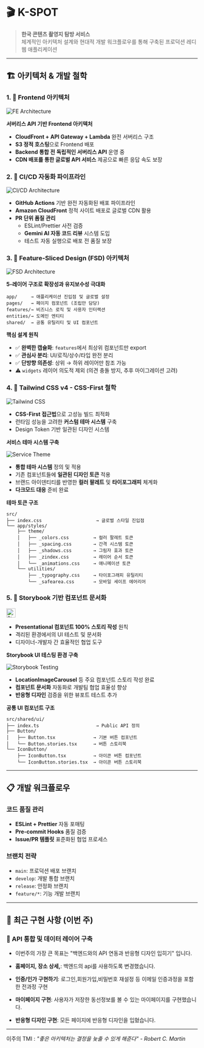 # 🎬 K-SPOT

> **한국 콘텐츠 촬영지 탐방 서비스**  
> 체계적인 아키텍처 설계와 현대적 개발 워크플로우를 통해 구축된 프로덕션 레디 웹 애플리케이션

---

## 🏗️ 아키텍처 & 개발 철학

### 1. 🎯 Frontend 아키텍처

![FE Architecture](./public/FE-api2.png)

**서버리스 API 기반 Frontend 아키텍처**

- **CloudFront + API Gateway + Lambda** 완전 서버리스 구조
- **S3 정적 호스팅**으로 Frontend 배포
- **Backend 통합 전 독립적인 서버리스 API** 운영 중
- **CDN 배포를 통한 글로벌 API 서비스** 제공으로 빠른 응답 속도 보장

### 2. 🚀 CI/CD 자동화 파이프라인

![CI/CD Architecture](./public/1-CI-CD.png)

- **GitHub Actions** 기반 완전 자동화된 배포 파이프라인
- **Amazon CloudFront** 정적 사이트 배포로 글로벌 CDN 활용
- **PR 단위 품질 관리**
  - ESLint/Prettier 사전 검증
  - **Gemini AI 자동 코드 리뷰** 시스템 도입
  - 테스트 자동 실행으로 배포 전 품질 보장

### 3. 📐 Feature-Sliced Design (FSD) 아키텍처

![FSD Architecture](./public/2-FSD.png)

**5-레이어 구조로 확장성과 유지보수성 극대화**

```
app/     → 애플리케이션 진입점 및 글로벌 설정
pages/   → 페이지 컴포넌트 (조립만 담당)
features/→ 비즈니스 로직 및 사용자 인터랙션
entities/→ 도메인 엔티티
shared/  → 공통 유틸리티 및 UI 컴포넌트
```

**핵심 설계 원칙**

- ✅ **완벽한 캡슐화**: `features`에서 최상위 컴포넌트만 export
- ✅ **관심사 분리**: UI/로직/상수/타입 완전 분리
- ✅ **단방향 의존성**: 상위 → 하위 레이어만 참조 가능
- ⚠️ `widgets` 레이어 의도적 제외 (의견 충돌 방지, 추후 마이그레이션 고려)

### 4. 🎨 Tailwind CSS v4 - CSS-First 철학

![Tailwind CSS](https://img.shields.io/badge/tailwind_css-38B2AC?style=for-the-badge&logo=tailwind-css&logoColor=white)

- **CSS-First 접근법**으로 고성능 빌드 최적화
- 런타임 성능을 고려한 **커스텀 테마 시스템** 구축
- Design Token 기반 일관된 디자인 시스템

**서비스 테마 시스템 구축**

![Service Theme](./public/3-ServiceTheme.png)

- **통합 테마 시스템** 정의 및 적용
- 기존 컴포넌트들에 **일관된 디자인 토큰** 적용
- 브랜드 아이덴티티를 반영한 **컬러 팔레트** 및 **타이포그래피** 체계화
- **다크모드 대응** 준비 완료

**테마 토큰 구조**

```
src/
├── index.css                    → 글로벌 스타일 진입점
└── app/styles/
    ├── theme/
    │   ├── _colors.css         → 컬러 팔레트 토큰
    │   ├── _spacing.css        → 간격 시스템 토큰
    │   ├── _shadows.css        → 그림자 효과 토큰
    │   ├── _zindex.css         → 레이어 순서 토큰
    │   └── _animations.css     → 애니메이션 토큰
    └── utilities/
        ├── _typography.css     → 타이포그래피 유틸리티
        └── _safearea.css       → 모바일 세이프 에어리어
```

### 5. 📖 Storybook 기반 컴포넌트 문서화

<img src="https://cdn.jsdelivr.net/gh/devicons/devicon/icons/storybook/storybook-original.svg" width="24" height="24" alt="Storybook">

- **Presentational 컴포넌트 100% 스토리 작성** 원칙
- 격리된 환경에서의 UI 테스트 및 문서화
- 디자이너-개발자 간 효율적인 협업 도구

**Storybook UI 테스팅 환경 구축**

![Storybook Testing](./public/4-storybook.png)

- **LocationImageCarousel** 등 주요 컴포넌트 스토리 작성 완료
- **컴포넌트 문서화** 자동화로 개발팀 협업 효율성 향상
- **반응형 디자인** 검증을 위한 뷰포트 테스트 추가

**공통 UI 컴포넌트 구조**

```
src/shared/ui/
├── index.ts                     → Public API 정의
├── Button/
│   ├── Button.tsx              → 기본 버튼 컴포넌트
│   └── Button.stories.tsx      → 버튼 스토리북
└── IconButton/
    ├── IconButton.tsx          → 아이콘 버튼 컴포넌트
    └── IconButton.stories.tsx  → 아이콘 버튼 스토리북
```

---

## 📋 개발 워크플로우

### 코드 품질 관리

- **ESLint + Prettier** 자동 포매팅
- **Pre-commit Hooks** 품질 검증
- **Issue/PR 템플릿** 표준화된 협업 프로세스

### 브랜치 전략

- `main`: 프로덕션 배포 브랜치
- `develop`: 개발 통합 브랜치
- `release`: 안정화 브랜치
- `feature/*`: 기능 개발 브랜치

---

## 🚀 최근 구현 사항 (이번 주)

### 🔗 API 통합 및 데이터 레이어 구축

- 이번주의 가장 큰 목표는 "백엔드와의 API 연동과 반응형 디자인 입히기" 입니다.

- **홈페이지, 장소 상세,**: 백엔드의 api를 사용하도록 변경했습니다.
- **인증/인가 구현하기**: 로그인,회원가입,비밀번호 재설정 등 이메일 인증과정을 포함한 전과정 구현
- **마이페이지 구현**: 사용자가 저장한 동선정보를 볼 수 있는 마이페이지를 구현했습니다.
- **반응형 디자인 구현**: 모든 페이지에 반응형 디자인을 입혔습니다.


---

이주의 TMI :
_"좋은 아키텍처는 결정을 늦출 수 있게 해준다" - Robert C. Martin_
